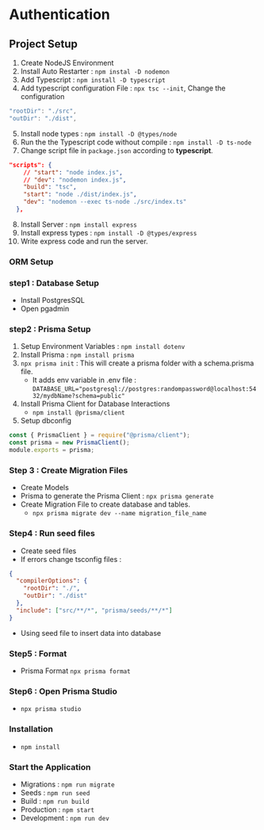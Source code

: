 # Authentication

## Project Setup

1. Create NodeJS Environment
2. Install Auto Restarter : `npm instal -D nodemon`
3. Add Typescript : `npm install -D typescript`
4. Add typescript configuration File : `npx tsc --init`, Change the configuration

```ts
"rootDir": "./src",
"outDir": "./dist",
```

5. Install node types : `npm install -D @types/node`
6. Run the the Typescript code without compile : `npm install -D ts-node`
7. Change script file in `package.json` according to **typescript**.

```json
"scripts": {
    // "start": "node index.js",
    // "dev": "nodemon index.js",
    "build": "tsc",
    "start": "node ./dist/index.js",
    "dev": "nodemon --exec ts-node ./src/index.ts"
  },
```

8. Install Server : `npm install express`
9. Install express types : `npm install -D @types/express`
10. Write express code and run the server.

### ORM Setup

### step1 : Database Setup

- Install PostgresSQL
- Open pgadmin

### step2 : Prisma Setup

1. Setup Environment Variables : `npm install dotenv`
2. Install Prisma : `npm install prisma`
3. `npx prisma init` : This will create a prisma folder with a schema.prisma file.
   - It adds env variable in .env file : `DATABASE_URL="postgresql://postgres:randompassword@localhost:5432/mydbName?schema=public"`
4. Install Prisma Client for Database Interactions
   - `npm install @prisma/client`
5. Setup dbconfig

```js
const { PrismaClient } = require("@prisma/client");
const prisma = new PrismaClient();
module.exports = prisma;
```

### Step 3 : Create Migration Files

- Create Models
- Prisma to generate the Prisma Client : `npx prisma generate`
- Create Migration File to create database and tables.
  - `npx prisma migrate dev --name migration_file_name`

### Step4 : Run seed files

- Create seed files
- If errors change tsconfig files :

```json
{
  "compilerOptions": {
    "rootDir": "./",
    "outDir": "./dist"
  },
  "include": ["src/**/*", "prisma/seeds/**/*"]
}
```

- Using seed file to insert data into database

### Step5 : Format

- Prisma Format `npx prisma format`

### Step6 : Open Prisma Studio

- `npx prisma studio`

### Installation

- `npm install`

### Start the Application

- Migrations : `npm run migrate`
- Seeds : `npm run seed`
- Build : `npm run build`
- Production : `npm start`
- Development : `npm run dev`
